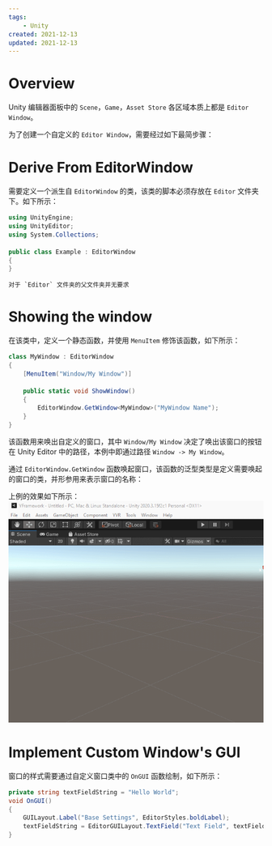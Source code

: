 ```yaml
---
tags:
    - Unity
created: 2021-12-13
updated: 2021-12-13
---
```


# Overview

Unity 编辑器面板中的 `Scene`，`Game`，`Asset Store` 各区域本质上都是 `Editor Window`。

为了创建一个自定义的 `Editor Window`，需要经过如下最简步骤：

# Derive From EditorWindow

需要定义一个派生自 `EditorWindow` 的类，该类的脚本必须存放在 `Editor` 文件夹下。如下所示：
```csharp
using UnityEngine;
using UnityEditor;
using System.Collections;

public class Example : EditorWindow
{
}
```

```ad-tip
对于 `Editor` 文件夹的父文件夹并无要求
```


# Showing the window

在该类中，定义一个静态函数，并使用 `MenuItem` 修饰该函数，如下所示：
```csharp
class MyWindow : EditorWindow
{
    [MenuItem("Window/My Window")]

    public static void ShowWindow()
    {
        EditorWindow.GetWindow<MyWindow>("MyWindow Name");
    }
}
```

该函数用来唤出自定义的窗口，其中 `Window/My Window` 决定了唤出该窗口的按钮在 Unity Editor 中的路径，本例中即通过路径 `Window -> My Window`。

通过 `EditorWindow.GetWindow` 函数唤起窗口，该函数的泛型类型是定义需要唤起的窗口的类，并形参用来表示窗口的名称：

上例的效果如下所示：
![|400](assets/Unity-Editor%20Windows/GIF%2012-13-2021%2011-28-15%20AM.gif)

# Implement Custom Window's GUI

窗口的样式需要通过自定义窗口类中的 `OnGUI` 函数绘制，如下所示：
```csharp
private string textFieldString = "Hello World";
void OnGUI()
{
    GUILayout.Label("Base Settings", EditorStyles.boldLabel);
    textFieldString = EditorGUILayout.TextField("Text Field", textFieldString);
}
```
